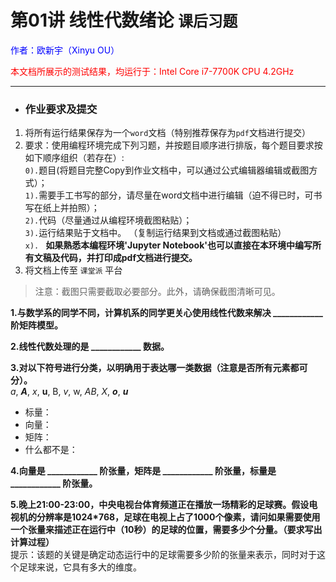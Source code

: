# **第01讲 线性代数绪论** `课后习题`

<font color="blue">作者：欧新宇（Xinyu OU）</font>

<font color="red">本文档所展示的测试结果，均运行于：Intel Core i7-7700K CPU 4.2GHz</font>

---

- ### **作业要求及提交**

1. 将所有运行结果保存为一个`word`文档（特别推荐保存为`pdf`文档进行提交）
2. 要求：使用编程环境完成下列习题，并按题目顺序进行排版，每个题目要求按如下顺序组织（若存在）:  
`0).`题目(将题目完整Copy到作业文档中，可以通过公式编辑器编辑或截图方式）；  
`1).`需要手工书写的部分，请尽量在word文档中进行编辑（迫不得已时，可书写在纸上并拍照）；  
`2).`代码（尽量通过从编程环境截图粘贴）；  
`3).`运行结果贴于文档中。 （复制运行结果到文档或通过截图粘贴）  
`x). ` **如果熟悉本编程环境'Jupyter Notebook'也可以直接在本环境中编写所有文稿及代码，并打印成pdf文档进行提交。**
3. 将文档上传至 `课堂派` 平台

> 注意：截图只需要截取必要部分。此外，请确保截图清晰可见。


**1.与数学系的同学不同，计算机系的同学更关心使用线性代数来解决 ____________ 阶矩阵模型。**

**2.线性代数处理的是 ____________ 数据。**

**3.对以下符号进行分类，以明确用于表达哪一类数据（注意是否所有元素都可分）。**  
*a*, ***A***, *x*, **u**, B, *v*, w, *AB*, *X*, ***o***, ***u***  
- 标量：
- 向量：
- 矩阵：
- 什么都不是： 

**4.向量是 ____________ 阶张量，矩阵是 ____________ 阶张量，标量是 ____________ 阶张量。**

**5.晚上21:00-23:00，中央电视台体育频道正在播放一场精彩的足球赛。假设电视机的分辨率是1024*768，足球在电视上占了1000个像素，请问如果需要使用一个张量来描述正在运行中（10秒）的足球的位置，需要多少个分量。（要求写出计算过程）**  
提示：该题的关键是确定动态运行中的足球需要多少阶的张量来表示，同时对于这个足球来说，它具有多大的维度。  
